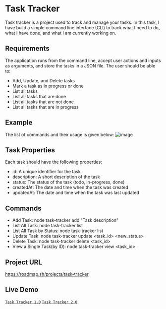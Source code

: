 # **Task Tracker**

Task tracker is a project used to track and manage your tasks. In this task, I have build a simple command line interface (CLI) to track what I need to do, what I have done, and what I am currently working on.

## Requirements
The application runs from the command line, accept user actions and inputs as arguments, and store the tasks in a JSON file. The user should be able to:

- Add, Update, and Delete tasks
- Mark a task as in progress or done
- List all tasks
- List all tasks that are done
- List all tasks that are not done
- List all tasks that are in progress

## Example
The list of commands and their usage is given below:
![image](https://github.com/user-attachments/assets/4e486b29-b3cb-4907-9239-dd2929071562)


## Task Properties
Each task should have the following properties:

- id: A unique identifier for the task
- description: A short description of the task
- status: The status of the task (todo, in-progress, done)
- createdAt: The date and time when the task was created
- updatedAt: The date and time when the task was last updated

## Commands
- Add Task: node task-tracker add "Task description"
- List All Task: node task-tracker list
- List All Task by Status: node task-tracker list <status>
- Update Task: node task-tracker update <task_id> <new_status>
- Delete Task: node task-tracker delete <task_id>
- View a Single Task(by ID): node task-tracker view <task_id>

## Project URL
https://roadmap.sh/projects/task-tracker

## Live Demo 
[`Task Tracker 1.0`](https://aniimeshs.github.io/Animesh-To-Do-List.github.io/)
[`Task Tracker 2.0`](https://aniimeshs.github.io/Todo-List/)
